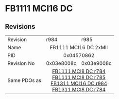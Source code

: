 # FB1111 MCI16 DC

## Revisions
<table>
<tr>
<td>Revision</td>
<td>r984</td>
<td>r985</td>
</tr>
<tr>
<td>Name</td>
<td colspan=2 align="center">FB1111 MCI16 DC 2xMII</td>
</tr>
<tr>
<td>PID</td>
<td colspan=2 align="center">0x04570862</td>
</tr>
<tr>
<td>Revision No</td>
<td>0x03e8008c</td>
<td>0x03e9008c</td>
</tr>
<tr>
<td>Same PDOs as</td>
<td colspan=2 align="center"><a href="FB1111+MCI8+DC.md">FB1111 MCI8 DC r784</a><br/><a href="FB1111+MCI8+DC.md">FB1111 MCI8 DC r785</a><br/><a href="FB1311+MCI16+DC.md">FB1311 MCI16 DC r984</a><br/><a href="FB1311+MCI8+DC.md">FB1311 MCI8 DC r784</a></td>
</tr>
</table>
